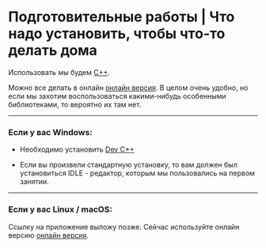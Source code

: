 # Подготовительные работы | Что надо установить, чтобы что-то делать дома


Использовать мы будем [C++](https://ru.wikipedia.org/wiki/C%2B%2B).

Можно все делать в онлайн [онлайн версия](https://www.tutorialspoint.com/compile_cpp_online.php). В целом очень удобно, но если мы захотим воспользоваться какими-нибудь особенными библиотеками, то вероятно их там нет.

___

### Если у вас Windows:
- Необходимо установить [Dev C++](https://code-live.ru/media/upload/files/2013/07/29/Dev-Cpp_5.4.2_TDM-GCC_x64_4.7.1_Setup.exe)

- Если вы произвели стандартную установку, то вам должен был установиться IDLE - редактор, которым мы пользовались на первом занятии.
___

### Если у вас Linux / macOS:
Ссылку на приложение выложу позже. Сейчас используйте онлайн версию [онлайн версия](https://www.tutorialspoint.com/compile_cpp_online.php).
